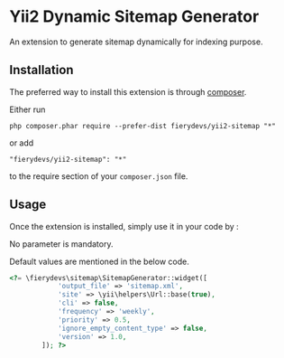 Yii2 Dynamic Sitemap Generator
==============================
An extension to generate sitemap dynamically for indexing purpose.

Installation
------------

The preferred way to install this extension is through [composer](http://getcomposer.org/download/).

Either run

```
php composer.phar require --prefer-dist fierydevs/yii2-sitemap "*"
```

or add

```
"fierydevs/yii2-sitemap": "*"
```

to the require section of your `composer.json` file.


Usage
-----

Once the extension is installed, simply use it in your code by  :

No parameter is mandatory. 

Default values are mentioned in the below code.

```php
<?= \fierydevs\sitemap\SitemapGenerator::widget([
			'output_file' => 'sitemap.xml',
			'site' => \yii\helpers\Url::base(true),
			'cli' => false,
			'frequency' => 'weekly', 
			'priority' => 0.5, 
			'ignore_empty_content_type' => false, 
			'version' => 1.0,
		]); ?>
```